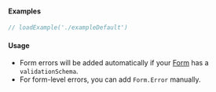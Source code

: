 #### Examples

```jsx
// loadExample('./exampleDefault')
```

#### Usage

- Form errors will be added automatically if your [Form](#!/Form) has a `validationSchema`.
- For form-level errors, you can add `Form.Error` manually.
